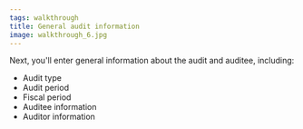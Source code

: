 ```yaml
---
tags: walkthrough
title: General audit information
image: walkthrough_6.jpg
---
```


Next, you'll enter general information about the audit and auditee, including:

* Audit type
* Audit period
* Fiscal period
* Auditee information
* Auditor information




